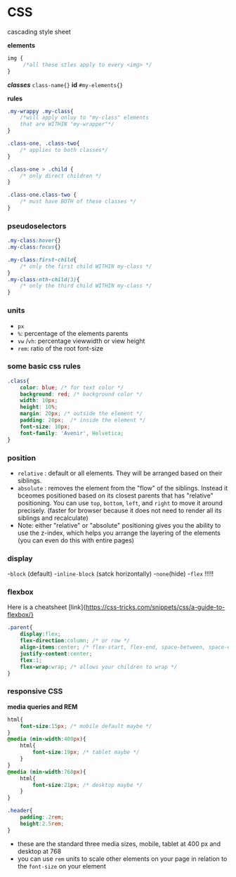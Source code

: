 # CSS

cascading style sheet

**elements**
```css 
img {
     /*all these stles apply to every <img> */
}
```

***classes*** 
`class-name{}`
**id**
`#my-elements{}`

**rules**
```css
.my-wrappy .my-class{
    /*will apply onluy to "my-class" elements
    that are WITHIN "my-wrapper"*/
}

.class-one, .class-two{
    /* applies to both classes*/
}

.class-one > .child {
    /* only direct children */
}

.class-one.class-two {
    /* must have BOTH of these classes */
}
```

### pseudoselectors 
```css 
.my-class:hover{}
.my-class:focus{}

.my-class:first-child{
    /* only the first child WITHIN my-class */
}
.my-class:nth-child(3){
    /* only the third child WITHIN my-class */
}
```

### units 
-  `px`
- `%`: percentage of the elements parents
- `vw` /`vh`: percentage viewwidth or view height
- `rem`: ratio of the root font-size

### some basic css rules
```css 
.class{
    color: blue; /* for text color */
    background: red; /* background color */
    width: 10px;
    height: 10%;
    margin: 20px; /* outside the element */ 
    padding: 20px;  /* inside the element */
    font-size: 10px;
    font-family: 'Avenir', Helvetica;
}

```

### position 
- `relative` : default or all elements. They will be arranged based on their siblings.
- `absolute` : removes the element from the "flow" of the siblings. Instead it bceomes positioned based on its closest parents that has "relative" positioning. You can use `top`, `bottom`, `left`, and `right` to move it around precisely. (faster for browser because it does not need to render all its siblings and recalculate)
- Note: either "relative" or "absolute" positioning gives you the ability to use the z-index, which helps you arrange the layering of the elements (you can even do this with entire pages)

### display 
-`block` (default)
-`inline-block` (satck horizontally)
-`none`(hide)
-`flex` !!!!!

### flexbox
Here is a cheatsheet [link]{https://css-tricks.com/snippets/css/a-guide-to-flexbox/}
```css
.parent{
    display:flex;
    flex-direction:column; /* or row */
    align-items:center; /* flex-start, flex-end, space-between, space-evenly  */
    justify-content:center;
    flex:1;
    flex-wrap:wrap; /* allows your children to wrap */
}
```

### responsive CSS

**media queries and REM** 
```css 
html{
    font-size:15px; /* mobile default maybe */
}
@media (min-width:400px){
    html{
        font-size:19px; /* tablet maybe */
    }
}
@media (min-width:768px){
    html{
        font-size:21px; /* desktop maybe */
    }
}

.header{
    padding:.2rem; 
    height:2.5rem;
}
```
- these are the standard three media sizes, mobile, tablet at 400 px and desktop at 768
- you can use `rem` units to scale other elements on
your page in relation to the `font-size` on your <html> element
